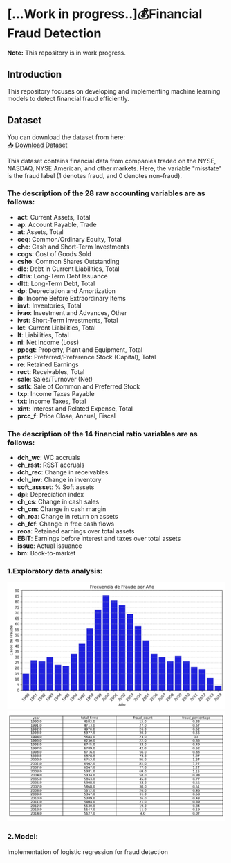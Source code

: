 # [...Work in progress..]💰Financial Fraud Detection
**Note:** This repository is in work progress.

## Introduction

This repository focuses on developing and implementing machine learning models to detect financial fraud efficiently. 

## Dataset

You can download the dataset from here:  
[📥 Download Dataset](https://docs.google.com/spreadsheets/d/1ANOYFKEC7GJtriPFpXc3PNvHanHP3oXJ/edit?usp=share_link&ouid=111569509993326914459&rtpof=true&sd=true)

This dataset contains financial data from companies traded on the NYSE, NASDAQ, NYSE American, and other markets. Here, the variable "misstate" is the fraud label (1 denotes fraud, and 0 denotes non-fraud).

### The description of the 28 raw accounting variables are as follows:

- **act**: Current Assets, Total  
- **ap**: Account Payable, Trade  
- **at**: Assets, Total  
- **ceq**: Common/Ordinary Equity, Total  
- **che**: Cash and Short-Term Investments  
- **cogs**: Cost of Goods Sold  
- **csho**: Common Shares Outstanding  
- **dlc**: Debt in Current Liabilities, Total  
- **dltis**: Long-Term Debt Issuance  
- **dltt**: Long-Term Debt, Total  
- **dp**: Depreciation and Amortization  
- **ib**: Income Before Extraordinary Items  
- **invt**: Inventories, Total  
- **ivao**: Investment and Advances, Other  
- **ivst**: Short-Term Investments, Total  
- **lct**: Current Liabilities, Total  
- **lt**: Liabilities, Total  
- **ni**: Net Income (Loss)  
- **ppegt**: Property, Plant and Equipment, Total  
- **pstk**: Preferred/Preference Stock (Capital), Total  
- **re**: Retained Earnings  
- **rect**: Receivables, Total  
- **sale**: Sales/Turnover (Net)  
- **sstk**: Sale of Common and Preferred Stock  
- **txp**: Income Taxes Payable  
- **txt**: Income Taxes, Total  
- **xint**: Interest and Related Expense, Total  
- **prcc_f**: Price Close, Annual, Fiscal  

### The description of the 14 financial ratio variables are as follows:

- **dch_wc**: WC accruals  
- **ch_rsst**: RSST accruals  
- **dch_rec**: Change in receivables  
- **dch_inv**: Change in inventory  
- **soft_assset**: % Soft assets  
- **dpi**: Depreciation index  
- **ch_cs**: Change in cash sales  
- **ch_cm**: Change in cash margin  
- **ch_roa**: Change in return on assets  
- **ch_fcf**: Change in free cash flows  
- **reoa**: Retained earnings over total assets  
- **EBIT**: Earnings before interest and taxes over total assets  
- **issue**: Actual issuance  
- **bm**: Book-to-market

### 1.Exploratory data analysis:

![Histogram](Plots/Fraudes.jpg)
![Table_I](Plots/Table.jpg)

### 2.Model:
Implementation of logistic regression for fraud detection

